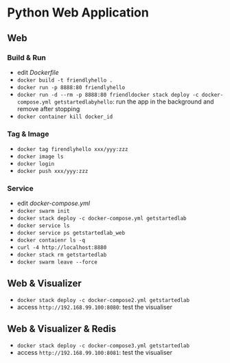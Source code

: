 # Python Web Application

## Web
### Build & Run
- edit *Dockerfile*
- `docker build -t friendlyhello .`
- `docker run -p 8888:80 friendlyhello`
- `docker run -d --rm -p 8888:80 friendldocker stack deploy -c docker-compose.yml getstartedlabyhello`: run the app in the background and remove after stopping
- `docker container kill docker_id`

### Tag & Image
- `docker tag firendlyhello xxx/yyy:zzz`
- `docker image ls`
- `docker login`
- `docker push xxx/yyy:zzz`

### Service
- edit *docker-compose.yml*
- `docker swarm init`
- `docker stack deploy -c docker-compose.yml getstartedlab`
- `docker service ls`
- `docker service ps getstartedlab_web`
- `docker contaienr ls -q`
- `curl -4 http://localhost:8880`
- `docker stack rm getstartedlab`
- `docker swarm leave --force`

## Web & Visualizer
- `docker stack deploy -c docker-compose2.yml getstartedlab`
- access `http://192.168.99.100:8080`: test the visualiser

## Web & Visualizer & Redis
- `docker stack deploy -c docker-compose3.yml getstartedlab`
- access `http://192.168.99.100:8081`: test the visualiser

